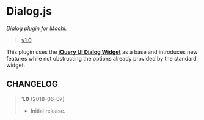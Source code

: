 # Dialog.js
_Dialog plugin for Mochi._

> [v1.0](https://github.com/codeworksdev/mochi/blob/master/dist/mochi/js/plugins/dialog/CHANGELOG.md)

This plugin uses the **[jQuery UI Dialog Widget](https://jqueryui.com/dialog/)** as a base and introduces new features while not obstructing the options already provided by the standard widget.

## CHANGELOG

> **1.0** (2018-06-07)
> - Initial release.
